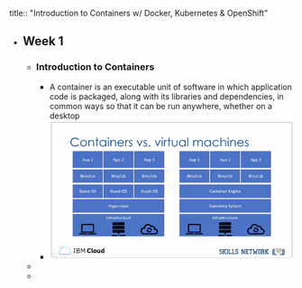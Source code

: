 title:: "Introduction to Containers w/ Docker, Kubernetes & OpenShift"

- ## Week 1
	- ### Introduction to Containers
		- A container is an executable unit of software in which application code is packaged, along with its libraries and dependencies, in common ways so that it can be run anywhere, whether on a desktop
		- ![image.png](../assets/image_1659713334665_0.png)
	-
	-